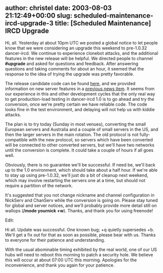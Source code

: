 author: christel
date: 2003-08-03 21:12:49+00:00
slug: scheduled-maintenance-ircd-upgrade-3
title: [Scheduled Maintenance] IRCD Upgrade
---
Hi, all.  Yesterday at about 10pm UTC we posted a global notice to let people know that we were considering an upgrade this weekend to pre-1.0.32 dancer-ircd.  We continue to experience clonebot attacks, and the additional features in the new release will be helpful. We directed people to channel **#upgrade** and asked for questions and feedback. After answering questions and taking comments for about an hour, it seemed that the response to the idea of trying the upgrade was pretty favorable.

The release candidate code can be found  [here](http://source.freenode.net/%7Easuffield/dancer/dancer-ircd/1.0/pre/dancer-ircd-1.0.31+pre23.tar.gz),  and we provided information on new server features in a  [previous news item](http://freenode.net/news-2003-05-28.shtml).  It seems from our experience in this and other development cycles that the only real way to get production-load testing in dancer-ircd 1.0 is to go ahead and try the conversion, once we're pretty certain we have reliable code.  The code looks fine in the test environment, and delaying will not help us with kiddie attacks.

The plan is to try today (Sunday in most venues), converting the small European servers and Australia and a couple of small servers in the US, and then the larger servers in the main rotation. The old protocol is not fully-compatible with the new protocol, so servers which have been converted will be connected to other converted servers, but we'll have two networks until the conversion is complete.  It could take a couple of hours if all goes well.

Obviously, there is no guarantee we'll be successful.  If need be, we'll back up to the 1.0 environment, which should take about a half hour. If we're able to stay up using pre-1.0.32, we'll just do a bit of cleanup next weekend, which may involve restarting the servers one at a time, but should not require a partition of the network.

It's suggested that you not change nickname and channel configuration in NickServ and ChanServ while the conversion is going on.  Please stay tuned for global and server notices, and we'll probably provide more detail still on wallops (**/mode yournick +w**). Thanks, and thank you for using freenode!

Edit:

Hi all.  Update was successful.  One known bug; +q quietly supersedes +b.  We'll get a fix out for that as soon as possible, please bear with us.  Thanks to everyone for their patience and understanding.

With the usual abominable timing exhibited by the real world, one of our US hubs will need to reboot this morning to patch a security hole. We believe this will occur at about 07:00 UTC this morning.  Apologies for the inconvenience, and thank you again for your patience.
